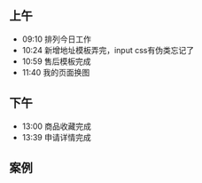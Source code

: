 ## 上午
* 09:10 排列今日工作
* 10:24 新增地址模板弄完，input css有伪类忘记了
* 10:59 售后模板完成
* 11:40 我的页面换图
## 下午
* 13:00 商品收藏完成
* 13:39 申请详情完成

## 案例


